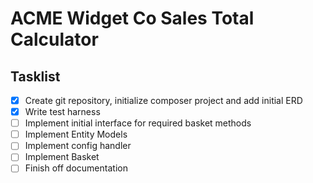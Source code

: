 # ACME Widget Co Sales Total Calculator


## Tasklist
- [x] Create git repository, initialize composer project and add initial ERD
- [x] Write test harness
- [ ] Implement initial interface for required basket methods
- [ ] Implement Entity Models
- [ ] Implement config handler
- [ ] Implement Basket
- [ ] Finish off documentation